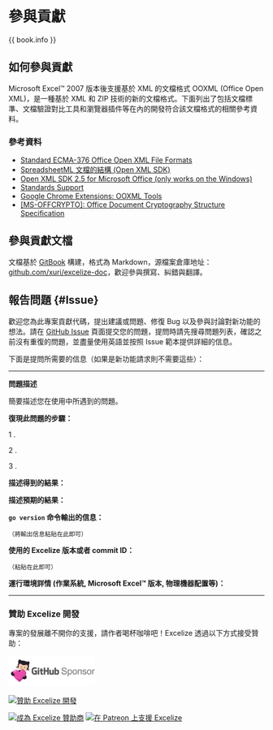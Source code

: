 # 參與貢獻

{{ book.info }}

## 如何參與貢獻

Microsoft Excel&trade; 2007 版本後支援基於 XML 的文檔格式 OOXML (Office Open XML)，是一種基於 XML 和 ZIP 技術的新的文檔格式。下面列出了包括文檔標準、文檔驗證對比工具和瀏覽器插件等在內的開發符合該文檔格式的相關參考資料。

### 參考資料

* [Standard ECMA-376 Office Open XML File Formats](https://www.ecma-international.org/publications-and-standards/standards/ecma-376/)
* [SpreadsheetML 文檔的結構 (Open XML SDK)](https://learn.microsoft.com/zh-cn/office/open-xml/spreadsheet/structure-of-a-spreadsheetml-document)
* [Open XML SDK 2.5 for Microsoft Office (only works on the Windows)](https://github.com/OfficeDev/Open-XML-SDK/releases/tag/v2.5)
* [Standards Support](https://learn.microsoft.com/zh-cn/openspecs/standards_support/ms-stdsuplp/17a32be7-10b3-4025-bea4-133a66b4c689)
* [Google Chrome Extensions: OOXML Tools](https://chrome.google.com/webstore/detail/ooxml-tools/bjmmjfdegplhkefakjkccocjanekbapn)
* [[MS-OFFCRYPTO]: Office Document Cryptography Structure Specification](https://learn.microsoft.com/zh-cn/openspecs/office_file_formats/ms-offcrypto/3c34d72a-1a61-4b52-a893-196f9157f083)

## 參與貢獻文檔

文檔基於 [GitBook](https://github.com/GitbookIO/gitbook) 構建，格式為 Markdown，源檔案倉庫地址：[github.com/xuri/excelize-doc](https://github.com/xuri/excelize-doc)，歡迎參與撰寫、糾錯與翻譯。

## 報告問題 {#Issue}

歡迎您為此專案貢獻代碼，提出建議或問題、修復 Bug 以及參與討論對新功能的想法。請在 [GitHub Issue](https://github.com/xuri/excelize/issues) 頁面提交您的問題，提問時請先搜尋問題列表，確認之前沒有重復的問題，並盡量使用英語並按照 Issue 範本提供詳細的信息。

下面是提問所需要的信息（如果是新功能請求則不需要這些）：

---

**問題描述**

簡要描述您在使用中所遇到的問題。

**復現此問題的步驟：**

1 .

2 .

3 .

**描述得到的結果：**

**描述預期的結果：**

**`go version` 命令輸出的信息：**

```text
（將輸出信息粘貼在此即可）
```

**使用的 Excelize 版本或者 commit ID：**

```text
（粘貼在此即可）
```

**運行環境詳情 (作業系統, Microsoft Excel&trade; 版本, 物理機器配置等)：**

---

### 贊助 Excelize 開發

專案的發展離不開你的支援，請作者喝杯咖啡吧！Excelize 透過以下方式接受贊助：

<a href="https://github.com/sponsors/xuri" title="GitHub Sponsor" target="_blank"><img width="170" src="../images/github_sponsor@2x.png" alt="GitHub Sponsor"></a>

<a href="https://www.paypal.com/paypalme/xuri" title="贊助 Excelize 開發" target="_blank"><img width="710" src="./images/donate@2x.png" alt="贊助 Excelize 開發"></a>

<a href="https://opencollective.com/excelize" title="成為 Excelize 贊助商" target="_blank"><img height="61" src="../images/opencollective.com@2x.png" alt="成為 Excelize 贊助商"></a> <a href="https://www.patreon.com/xuri" title="在 Patreon 上支援 Excelize" target="_blank"><img height="61" src="../images/patreon.com@2x.png" alt="在 Patreon 上支援 Excelize"></a>
